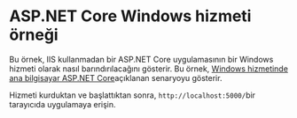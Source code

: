 # <a name="aspnet-core-windows-service-sample"></a>ASP.NET Core Windows hizmeti örneği

Bu örnek, IIS kullanmadan bir ASP.NET Core uygulamasının bir Windows hizmeti olarak nasıl barındırılacağını gösterir. Bu örnek, [Windows hizmetinde ana bilgisayar ASP.NET Core](https://docs.microsoft.com/aspnet/core/host-and-deploy/windows-service)açıklanan senaryoyu gösterir.

Hizmeti kurduktan ve başlattıktan sonra, `http://localhost:5000/`bir tarayıcıda uygulamaya erişin.
